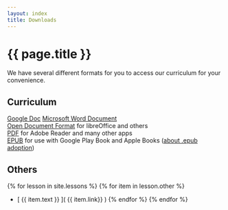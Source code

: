 ```yaml
---
layout: index
title: Downloads
---
```

<!-- Main -->
# {{ page.title }}

We have several different formats for you to access our curriculum for your convenience.

## Curriculum
[Google Doc](https://docs.google.com/document/d/13SxcQZP4Q4WikH01lJvGHbPfcNjATRUS2-nPwks0Yi0/edit?usp=sharing)
[Microsoft Word Document](barnabasrobotics.com/Barnabas-Bot-Curriculum.docx)  
[Open Document Format](barnabasrobotics.com/Barnabas-Bot-Curriculum.odf) for libreOffice and others  
[PDF](barnabasrobotics.com/Barnabas-Bot-Curriculum.pdf) for Adobe Reader and many other apps  
[EPUB](barnabasrobotics.com/Barnabas-Bot-Curriculum.epub) for use with Google Play Book and Apple Books ([about .epub adoption](https://en.wikipedia.org/wiki/EPUB#Adoption))

## Others

{% for lesson in site.lessons %}
{% for item in lesson.other %}
  - [ {{ item.text }} ]( {{ item.link}} )
{% endfor %}
{% endfor %}
